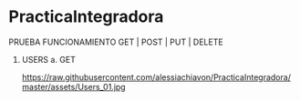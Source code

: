 # PracticaIntegradora

PRUEBA FUNCIONAMIENTO GET | POST | PUT | DELETE

1. USERS
   a. GET

   https://raw.githubusercontent.com/alessiachiavon/PracticaIntegradora/master/assets/Users_01.jpg
   
